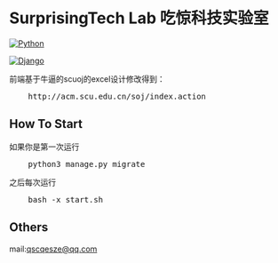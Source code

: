 # SurprisingTech Lab 吃惊科技实验室

[![Python](https://img.shields.io/badge/python-3.4.2-red.svg?style=flat-square)](https://www.python.org/downloads/release/python-342/)

[![Django](https://img.shields.io/badge/django-2.0.4-ff69b4.svg?style=flat-square)](https://www.djangoproject.com/)

前端基于牛逼的scuoj的excel设计修改得到：

<pre>
    http://acm.scu.edu.cn/soj/index.action
</pre>

## How To Start

如果你是第一次运行

<pre>
	python3 manage.py migrate
</pre>

之后每次运行

<pre>
	bash -x start.sh
</pre>

## Others

mail:qscqesze@qq.com